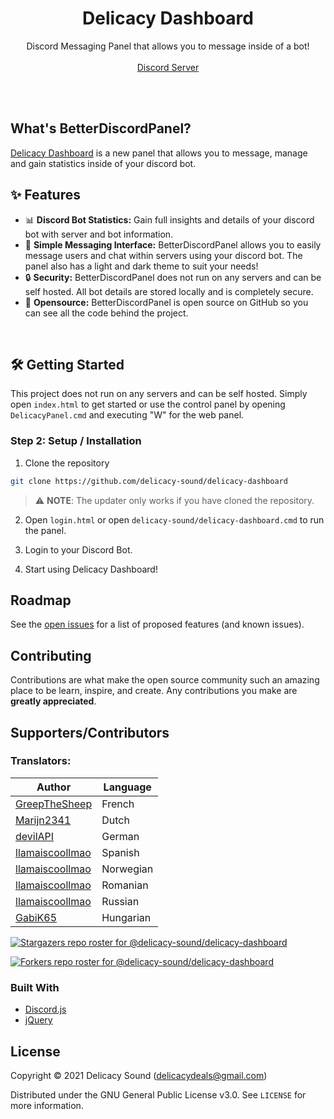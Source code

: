 <!-- Title -->
<h1 align="center">Delicacy Dashboard</h1>
  <p align="center">
    Discord Messaging Panel that allows you to message inside of a bot!
    <br />
    <br />
    <a href="https://discord.gg/42kKmNQjR3">Discord Server</a>
  </p>
</h1>
<br/><br/>

<!-- Information -->

## What's BetterDiscordPanel?

<a href="https://github.com/delicacy-dashboard" target="_blank">Delicacy Dashboard</a> is a new panel that allows you to message, manage and gain statistics inside of your discord bot.
<br/>

<!-- Features -->

## ✨ Features

- 📊 **Discord Bot Statistics:** Gain full insights and details of your discord bot with server and bot information.
- 💬 **Simple Messaging Interface:** BetterDiscordPanel allows you to easily message users and chat within servers using your discord bot. The panel also has a light and dark theme to suit your needs!
- 🔒 **Security:** BetterDiscordPanel does not run on any servers and can be self hosted. All bot details are stored locally and is completely secure.
- 👀 **Opensource:** BetterDiscordPanel is open source on GitHub so you can see all the code behind the project.

<br/>

<!-- Getting Started -->

## 🛠 Getting Started

This project does not run on any servers and can be self hosted. Simply open
`index.html` to get started or use the control panel by opening `DelicacyPanel.cmd` and executing "W" for the web panel.
<br/>

<!-- Installation -->

### **Step 2:** Setup / Installation

1. Clone the repository

```sh
git clone https://github.com/delicacy-sound/delicacy-dashboard
```

> ⚠️ **NOTE**: The updater only works if you have cloned the repository. 

2. Open `login.html` or open `delicacy-sound/delicacy-dashboard.cmd` to run the panel.

3. Login to your Discord Bot.

4. Start using Delicacy Dashboard!
   <br/>

<!-- ROADMAP -->

## Roadmap

See the [open issues](https://github.com/delicacy-sound/delicacy-dashboard/issues) for a list of proposed features (and known issues).
<br/>

<!-- CONTRIBUTING -->

## Contributing

Contributions are what make the open source community such an amazing place to be learn, inspire, and create. Any contributions you make are **greatly appreciated**.
<br/>

## Supporters/Contributors

### Translators:

| Author                                                | Language  |
| ----------------------------------------------------- | --------- |
| [GreepTheSheep](https://github.com/GreepTheSheep)     | French    |
| [Marijn2341](https://github.com/Marijn2341)           | Dutch     |
| [devilAPI](https://github.com/devilAPI)               | German    |
| [llamaiscoollmao](https://github.com/llamaiscoollmao) | Spanish   |
| [llamaiscoollmao](https://github.com/llamaiscoollmao) | Norwegian |
| [llamaiscoollmao](https://github.com/llamaiscoollmao) | Romanian  |
| [llamaiscoollmao](https://github.com/llamaiscoollmao) | Russian   |
| [GabiK65](https://github.com/GabiK65)                 | Hungarian |

[![Stargazers repo roster for @delicacy-sound/delicacy-dashboard](https://reporoster.com/stars/delicacy-sound/delicacy-dashboard)](https://github.com/sanjaysunil/betterdiscordpanel/stargazers)

[![Forkers repo roster for @delicacy-sound/delicacy-dashboard](https://reporoster.com/forks/delicacy-sound/delicacy-dashboard)](https://github.com/delicacy-sound/delicacy-dashboard/network/members)
<br/>

### Built With

- [Discord.js](https://github.com/discordjs/discord.js)
- [jQuery](https://jquery.com)

## License

Copyright © 2021 Delicacy Sound (delicacydeals@gmail.com)

Distributed under the GNU General Public License v3.0. See `LICENSE` for more information.
